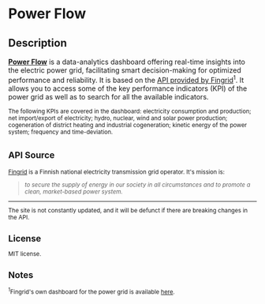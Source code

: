 # Power Flow

## Description

[<b>Power Flow</b>](https://jouniverse.github.io/power-flow/home.html) is a data-analytics dashboard offering real-time insights into the electric power grid, facilitating smart decision-making for optimized performance and reliability. It is based on the <a href="https://data.fingrid.fi/en/"> API provided by Fingrid</a><sup>1</sup>. It allows you to access some of the key performance indicators (KPI) of the power grid as well as to search for all the available indicators.
<p><small>The following KPIs are covered in the dashboard: electricity consumption and production; net import/export of electricity; hydro, nuclear, wind and solar power production; cogeneration of district heating and industrial cogeneration; kinetic energy of the power system; frequency and time-deviation.

## API Source

<p><a href="https://www.fingrid.fi/en/">Fingrid</a> is a Finnish national electricity transmission grid operator. It's mission is:<blockquote><i>to secure the supply of energy in our society in all circumstances and to promote a clean, market-based power system.</i></blockquote></p>
<hr>

<p>The site is not constantly updated, and it will be defunct if there are breaking changes in the API.</p>

## License

MIT license.

## Notes

<p class="sub-note"><sup>1</sup>Fingrid's own dashboard for the power grid is available <a href="https://www.fingrid.fi/en/electricity-market/power-system/">here</a>.</p>
